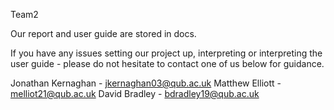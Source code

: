 Team2

Our report and user guide are stored in docs. 

If you have any issues setting our project up, interpreting or
interpreting the user guide - please do not hesitate to contact one of
us below for guidance. 

Jonathan Kernaghan - jkernaghan03@qub.ac.uk
Matthew Elliott - melliot21@qub.ac.uk
David Bradley - bdradley19@qub.ac.uk

